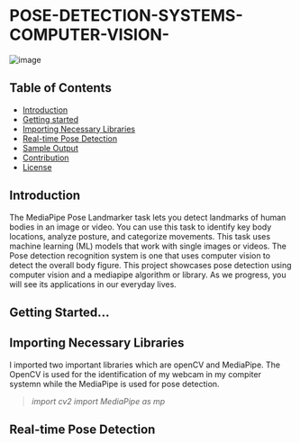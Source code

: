 # POSE-DETECTION-SYSTEMS-COMPUTER-VISION-

![image](https://github.com/dapzwalt/POSE-DETECTION-SYSTEMS-COMPUTER-VISION-/assets/125368548/a4967cba-9149-4d57-9e02-8841f807f630)

## Table of Contents
- [Introduction](#introduction)
- [Getting started](#getting-started)
- [Importing Necessary Libraries](#importing-necessary-libraries)
- [Real-time Pose Detection](#real-time-pose-detection)
- [Sample Output](#sample-output)
- [Contribution](#contribution)
- [License](#license)

## Introduction
The MediaPipe Pose Landmarker task lets you detect landmarks of human bodies in an image or video. You can use this task to identify key
body locations, analyze posture, and categorize movements. This task uses machine learning (ML) models that work with single images or videos. The Pose detection recognition system is one that uses computer vision to detect the overall body figure. This project showcases pose detection using computer vision and a mediapipe algorithm or library. As we progress, you will see its applications in our everyday lives.

## Getting Started...

## Importing Necessary Libraries
I imported two important libraries which are openCV and MediaPipe. The OpenCV is used for the identification of my webcam in my compiter systemn while the MediaPipe is used for pose detection.
> *import cv2
import MediaPipe as mp*

## Real-time Pose Detection



